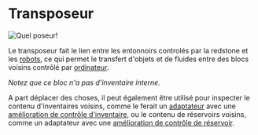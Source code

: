 # Transposeur

![Quel poseur!](oredict:opencomputers:transposer)

Le transposeur fait le lien entre les entonnoirs controlés par la redstone et les [robots](robot.md), ce qui permet le transfert d'objets et de fluides entre des blocs voisins contrôlé par [ordinateur](../general/computer.md).

*Notez que ce bloc n'a pas d'inventaire interne.*

A part déplacer des choses, il peut également être utilisé pour inspecter le contenu d'inventaires voisins, comme le ferait un [adaptateur](adapter.md) avec une [amélioration de contrôle d'inventaire](../item/inventoryControllerUpgrade.md), ou le contenu de réservoirs voisins, comme un adaptateur avec une [amélioration de contrôle de réservoir](../item/inventoryControllerUpgrade.md).
